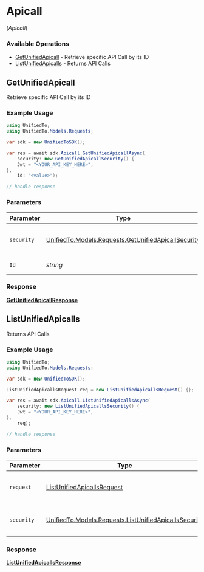 # Apicall
(*Apicall*)

### Available Operations

* [GetUnifiedApicall](#getunifiedapicall) - Retrieve specific API Call by its ID
* [ListUnifiedApicalls](#listunifiedapicalls) - Returns API Calls

## GetUnifiedApicall

Retrieve specific API Call by its ID

### Example Usage

```csharp
using UnifiedTo;
using UnifiedTo.Models.Requests;

var sdk = new UnifiedToSDK();

var res = await sdk.Apicall.GetUnifiedApicallAsync(
    security: new GetUnifiedApicallSecurity() {
    Jwt = "<YOUR_API_KEY_HERE>",
},
    id: "<value>");

// handle response
```

### Parameters

| Parameter                                                                                                 | Type                                                                                                      | Required                                                                                                  | Description                                                                                               |
| --------------------------------------------------------------------------------------------------------- | --------------------------------------------------------------------------------------------------------- | --------------------------------------------------------------------------------------------------------- | --------------------------------------------------------------------------------------------------------- |
| `security`                                                                                                | [UnifiedTo.Models.Requests.GetUnifiedApicallSecurity](../../Models/Requests/GetUnifiedApicallSecurity.md) | :heavy_check_mark:                                                                                        | The security requirements to use for the request.                                                         |
| `Id`                                                                                                      | *string*                                                                                                  | :heavy_check_mark:                                                                                        | ID of the Apicall                                                                                         |


### Response

**[GetUnifiedApicallResponse](../../Models/Requests/GetUnifiedApicallResponse.md)**


## ListUnifiedApicalls

Returns API Calls

### Example Usage

```csharp
using UnifiedTo;
using UnifiedTo.Models.Requests;

var sdk = new UnifiedToSDK();

ListUnifiedApicallsRequest req = new ListUnifiedApicallsRequest() {};

var res = await sdk.Apicall.ListUnifiedApicallsAsync(
    security: new ListUnifiedApicallsSecurity() {
    Jwt = "<YOUR_API_KEY_HERE>",
},
    req);

// handle response
```

### Parameters

| Parameter                                                                                                     | Type                                                                                                          | Required                                                                                                      | Description                                                                                                   |
| ------------------------------------------------------------------------------------------------------------- | ------------------------------------------------------------------------------------------------------------- | ------------------------------------------------------------------------------------------------------------- | ------------------------------------------------------------------------------------------------------------- |
| `request`                                                                                                     | [ListUnifiedApicallsRequest](../../Models/Requests/ListUnifiedApicallsRequest.md)                             | :heavy_check_mark:                                                                                            | The request object to use for the request.                                                                    |
| `security`                                                                                                    | [UnifiedTo.Models.Requests.ListUnifiedApicallsSecurity](../../Models/Requests/ListUnifiedApicallsSecurity.md) | :heavy_check_mark:                                                                                            | The security requirements to use for the request.                                                             |


### Response

**[ListUnifiedApicallsResponse](../../Models/Requests/ListUnifiedApicallsResponse.md)**

